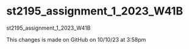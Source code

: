 # st2195_assignment_1_2023_W41B
st2195_assignment_1_2023_W41B

This changes is made on GitHub on 10/10/23 at 3:58pm
